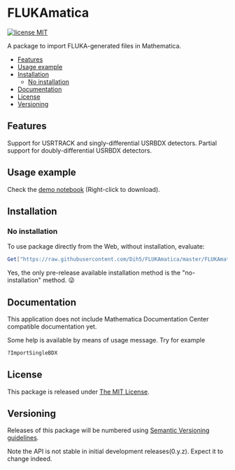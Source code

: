 # FLUKAmatica

[![license MIT](https://img.shields.io/badge/license-MIT%20License-blue.svg)](https://github.com/dih5/FLUKAmatica/blob/master/LICENSE.txt)


A package to import FLUKA-generated files in Mathematica. 

* [Features](#features)
* [Usage example](#usage-example)
* [Installation](#installation)
    * [No installation](#no-installation)
* [Documentation](#documentation)
* [License](#license)
* [Versioning](#versioning)

## Features
Support for USRTRACK and singly-differential USRBDX detectors.
Partial support for doubly-differential USRBDX detectors.

## Usage example
Check the [demo notebook](https://raw.githubusercontent.com/Dih5/FLUKAmatica/master/demo.nb) (Right-click to download).

## Installation

### No installation

To use package directly from the Web, without installation, evaluate:
```Mathematica
Get["https://raw.githubusercontent.com/Dih5/FLUKAmatica/master/FLUKAmatica/FLUKAmatica.m"]
```

Yes, the only pre-release available installation method is the "no-installation" method. :stuck_out_tongue_winking_eye:

## Documentation

This application does not include Mathematica Documentation Center compatible documentation yet.

Some help is available by means of usage message. Try for example
```Mathematica
?ImportSingleBDX
```



## License

This package is released under
[The MIT License](https://raw.githubusercontent.com/Dih5/FLUKAmatica/master/LICENSE.txt).



## Versioning

Releases of this package will be numbered using
[Semantic Versioning guidelines](http://semver.org/).

Note the API is not stable in initial development releases(0.y.z).
Expect it to change indeed.
